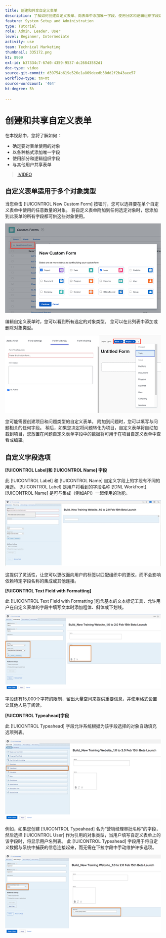 ```yaml
---
title: 创建和共享自定义表单
description: 了解如何创建自定义表单、向表单中添加唯一字段、使用分区和逻辑组织字段以及与用户共享表单。
feature: System Setup and Administration
type: Tutorial
role: Admin, Leader, User
level: Beginner, Intermediate
activity: use
team: Technical Marketing
thumbnail: 335172.png
kt: 8909
exl-id: b37334c7-67d0-4359-9537-dc26843582d1
doc-type: video
source-git-commit: d39754b619e526e1a869deedb38dd2f2b43aee57
workflow-type: tm+mt
source-wordcount: '464'
ht-degree: 5%

---
```


# 创建和共享自定义表单

在本视频中，您将了解如何：

* 确定要对表单使用的对象
* 以各种格式添加唯一字段
* 使用部分和逻辑组织字段
* 与其他用户共享表单

>[!VIDEO](https://video.tv.adobe.com/v/335172/?quality=12)

## 自定义表单适用于多个对象类型

当您单击 [!UICONTROL New Custom Form] 按钮时，您可以选择要在单个自定义表单中使用的任意数量的对象。 将自定义表单附加到任何选定对象时，您添加到此表单的所有字段都可供这些对象使用。

![自定义表单窗口显示 [!UICONTROL New Custom Form] 对象选项](assets/create-custom-form.png)

编辑自定义表单时，您可以看到所有选定的对象类型。 您可以在此列表中添加或删除对象类型。

![在表单编辑期间显示所选对象类型的自定义表单窗口](assets/edit-custom-form.png)

您可能需要创建项目和问题类型的自定义表单。 附加到问题时，您可以填写与问题相关的任何字段。 稍后，如果您决定将问题转化为项目，自定义表单将自动加载到项目，您放置在问题自定义表单字段中的数据将可用于在项目自定义表单中查看或编辑。

## 自定义字段选项

**[!UICONTROL Label]和 [!UICONTROL Name] 字段**

此 [!UICONTROL Label] 和 [!UICONTROL Name] 自定义字段上的字段有不同的用途。 [!UICONTROL Label] 是用户将看到的字段名称 [!DNL Workfront]. [!UICONTROL Name] 是可与集成（例如API）一起使用的功能。

![自定义表单窗口显示 [!UICONTROL Label] 和 [!UICONTROL Name] 字段](assets/custom-forms-field-label-and-name.png)

这提供了灵活性，让您可以更改面向用户的标签以匹配组织中的更改，而不会影响依赖特定字段名称的集成或其他连接。

**[!UICONTROL Text Field with Formatting]**

此 [!UICONTROL Text Field with Formatting ]包含基本的文本标记工具，允许用户在自定义表单的字段中填写文本时添加粗体、斜体或下划线。

![自定义表单窗口显示 [!UICONTROL Text Field with Formatting] option](assets/custom-forms-text-field-with-formatting.png)

字段还有15,000个字符的限制，留出大量空间来提供重要信息，并使用格式设置让其他人易于阅读。

**[!UICONTROL Typeahead]字段**

此 [!UICONTROL Typeahead] 字段允许系统根据为该字段选择的对象自动填充选项列表。

![自定义表单窗口显示 [!UICONTROL Typeahead] 字段选项](assets/custom-forms-typeahead-1.png)

例如，如果您创建 [!UICONTROL Typeahead] 名为“营销经理审批名称”的字段，然后选择 [!UICONTROL User] 作为引用的对象类型，当用户填写自定义表单上的该字段时，将显示用户名列表。 此 [!UICONTROL Typeahead] 字段用于将自定义数据与系统中捕获的信息连接起来，而无需在下拉字段中手动维护许多选项。

![自定义表单窗口显示 [!UICONTROL Typeahead] 下拉菜单](assets/custom-forms-typeahead-2.png)
